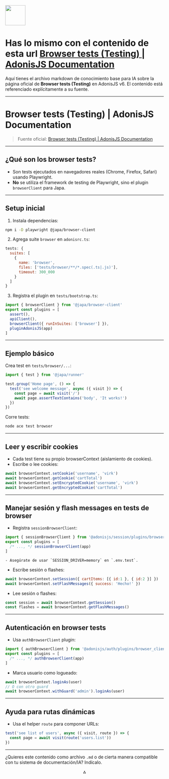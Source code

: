 <img src="https://r2cdn.perplexity.ai/pplx-full-logo-primary-dark%402x.png" style="height:64px;margin-right:32px"/>

# Has lo mismo con el contenido de esta url [Browser tests (Testing) | AdonisJS Documentation](https://docs.adonisjs.com/guides/testing/browser-tests)

Aquí tienes el archivo markdown de conocimiento base para IA sobre la página oficial de **Browser tests (Testing)** en AdonisJS v6. El contenido está referenciado explícitamente a su fuente.

***

# Browser tests (Testing) | AdonisJS Documentation

> Fuente oficial: [Browser tests (Testing) | AdonisJS Documentation](https://docs.adonisjs.com/guides/testing/browser-tests)

***

## ¿Qué son los browser tests?

- Son tests ejecutados en navegadores reales (Chrome, Firefox, Safari) usando Playwright.
- **No** se utiliza el framework de testing de Playwright, sino el plugin `browserClient` para Japa.

***

## Setup inicial

1. Instala dependencias:

```bash
npm i -D playwright @japa/browser-client
```

2. Agrega suite `browser` en `adonisrc.ts`:

```js
tests: {
  suites: [
    {
      name: 'browser',
      files: ['tests/browser/**/*.spec(.ts|.js)'],
      timeout: 300_000
    }
  ]
}
```

3. Registra el plugin en `tests/bootstrap.ts`:

```js
import { browserClient } from '@japa/browser-client'
export const plugins = [
  assert(),
  apiClient(),
  browserClient({ runInSuites: ['browser'] }),
  pluginAdonisJS(app)
]
```


***

## Ejemplo básico

Crea test en `tests/browser/...`:

```js
import { test } from '@japa/runner'

test.group('Home page', () => {
  test('see welcome message', async ({ visit }) => {
    const page = await visit('/')
    await page.assertTextContains('body', 'It works!')
  })
})
```

Corre tests:

```bash
node ace test browser
```


***

## Leer y escribir cookies

- Cada test tiene su propio browserContext (aislamiento de cookies).
- Escribe o lee cookies:

```js
await browserContext.setCookie('username', 'virk')
await browserContext.getCookie('cartTotal')
await browserContext.setEncryptedCookie('username', 'virk')
await browserContext.getEncryptedCookie('cartTotal')
```


***

## Manejar sesión y flash messages en tests de browser

- Registra `sessionBrowserClient`:

```js
import { sessionBrowserClient } from '@adonisjs/session/plugins/browser_client'
export const plugins = [
  /* ..., */ sessionBrowserClient(app)
]
```

    - Asegúrate de usar `SESSION_DRIVER=memory` en `.env.test`.
- Escribe sesión o flashes:

```js
await browserContext.setSession({ cartItems: [{ id:1 }, { id:2 }] })
await browserContext.setFlashMessages({ success: 'Hecho!' })
```

- Lee sesión o flashes:

```js
const session = await browserContext.getSession()
const flashes = await browserContext.getFlashMessages()
```


***

## Autenticación en browser tests

- Usa `authBrowserClient` plugin:

```js
import { authBrowserClient } from '@adonisjs/auth/plugins/browser_client'
export const plugins = [
  /* ..., */ authBrowserClient(app)
]
```

- Marca usuario como logueado:

```js
await browserContext.loginAs(user)
// O con otro guard
await browserContext.withGuard('admin').loginAs(user)
```


***

## Ayuda para rutas dinámicas

- Usa el helper `route` para componer URLs:

```js
test('see list of users', async ({ visit, route }) => {
  const page = await visit(route('users.list'))
})
```


***

¿Quieres este contenido como archivo `.md` o de cierta manera compatible con tu sistema de documentación/IA? Indícalo.

<div style="text-align: center">⁂</div>

[^1]: https://docs.adonisjs.com/guides/testing/browser-tests

